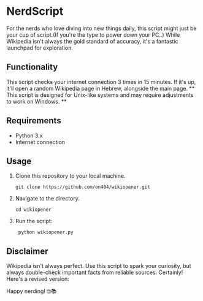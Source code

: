 # NerdScript


For the nerds who love diving into new things daily, this script might just be your cup of script.(If you're the type to power down your PC..) While Wikipedia isn't always the gold standard of accuracy, it's a fantastic launchpad for exploration.

## Functionality

This script checks your internet connection 3 times in 15 minutes. If it's up, it'll open a random Wikipedia page in Hebrew, alongside the main page.
** This script is designed for Unix-like systems and may require adjustments to work on Windows. **

## Requirements

- Python 3.x
- Internet connection

## Usage

1. Clone this repository to your local machine.
   ```
   git clone https://github.com/on404/wikiopener.git
   ```
2. Navigate to the directory.
    ```
    cd wikiopener
    ```
3. Run the script:
   ```
    python wikiopener.py
   ```
## Disclaimer

Wikipedia isn't always perfect. Use this script to spark your curiosity, but always double-check important facts from reliable sources.
Certainly! Here's a revised version:

Happy nerding! 🤓📚


